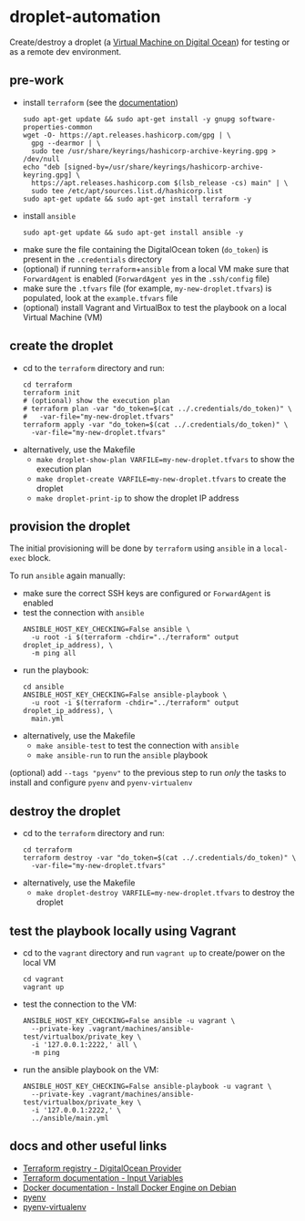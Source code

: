 # droplet-automation

Create/destroy a droplet (a [Virtual Machine on Digital Ocean](https://docs.digitalocean.com/products/droplets/)) for testing or as a remote dev environment.

## pre-work

- install `terraform` (see the [documentation](https://developer.hashicorp.com/terraform/tutorials/aws-get-started/install-cli))
  ```shell
  sudo apt-get update && sudo apt-get install -y gnupg software-properties-common
  wget -O- https://apt.releases.hashicorp.com/gpg | \
    gpg --dearmor | \
    sudo tee /usr/share/keyrings/hashicorp-archive-keyring.gpg > /dev/null
  echo "deb [signed-by=/usr/share/keyrings/hashicorp-archive-keyring.gpg] \
    https://apt.releases.hashicorp.com $(lsb_release -cs) main" | \
    sudo tee /etc/apt/sources.list.d/hashicorp.list
  sudo apt-get update && sudo apt-get install terraform -y
  ```
- install `ansible`
  ```shell
  sudo apt-get update && sudo apt-get install ansible -y
  ```
- make sure the file containing the DigitalOcean token (`do_token`) is present in the `.credentials` directory
- (optional) if running `terraform`+`ansible` from a local VM make sure that `ForwardAgent` is enabled (`ForwardAgent yes` in the `.ssh/config` file)
- make sure the `.tfvars` file (for example, `my-new-droplet.tfvars`) is populated, look at the `example.tfvars` file
- (optional) install Vagrant and VirtualBox to test the playbook on a local Virtual Machine (VM)

## create the droplet

- cd to the `terraform` directory and run:
  ```shell
  cd terraform
  terraform init
  # (optional) show the execution plan
  # terraform plan -var "do_token=$(cat ../.credentials/do_token)" \
  #   -var-file="my-new-droplet.tfvars"
  terraform apply -var "do_token=$(cat ../.credentials/do_token)" \
    -var-file="my-new-droplet.tfvars"
  ```
- alternatively, use the Makefile
  - `make droplet-show-plan VARFILE=my-new-droplet.tfvars` to show the execution plan
  - `make droplet-create VARFILE=my-new-droplet.tfvars` to create the droplet
  - `make droplet-print-ip` to show the droplet IP address

## provision the droplet

The initial provisioning will be done by `terraform` using `ansible` in a `local-exec` block.

To run `ansible` again manually:
- make sure the correct SSH keys are configured or `ForwardAgent` is enabled
- test the connection with `ansible`
  ```shell
  ANSIBLE_HOST_KEY_CHECKING=False ansible \
    -u root -i $(terraform -chdir="../terraform" output droplet_ip_address), \
    -m ping all
  ```
- run the playbook:
  ```shell
  cd ansible
  ANSIBLE_HOST_KEY_CHECKING=False ansible-playbook \
    -u root -i $(terraform -chdir="../terraform" output droplet_ip_address), \
    main.yml
  ```
- alternatively, use the Makefile
  - `make ansible-test` to test the connection with `ansible`
  - `make ansible-run` to run the `ansible` playbook

(optional) add `--tags "pyenv"` to the previous step to run _only_ the tasks to install and configure `pyenv` and `pyenv-virtualenv`

## destroy the droplet

- cd to the `terraform` directory and run:
  ```shell
  cd terraform
  terraform destroy -var "do_token=$(cat ../.credentials/do_token)" \
    -var-file="my-new-droplet.tfvars"
  ```
- alternatively, use the Makefile
  - `make droplet-destroy VARFILE=my-new-droplet.tfvars` to destroy the droplet

## test the playbook locally using Vagrant

- cd to the `vagrant` directory and run `vagrant up` to create/power on the local VM
  ```shell
  cd vagrant
  vagrant up
  ```
- test the connection to the VM:
  ```shell
  ANSIBLE_HOST_KEY_CHECKING=False ansible -u vagrant \
    --private-key .vagrant/machines/ansible-test/virtualbox/private_key \
    -i '127.0.0.1:2222,' all \
    -m ping
  ```
- run the ansible playbook on the VM:
  ```shell
  ANSIBLE_HOST_KEY_CHECKING=False ansible-playbook -u vagrant \
    --private-key .vagrant/machines/ansible-test/virtualbox/private_key \
    -i '127.0.0.1:2222,' \
    ../ansible/main.yml
  ```

## docs and other useful links

- [Terraform registry - DigitalOcean Provider](https://registry.terraform.io/providers/digitalocean/digitalocean/latest/docs)
- [Terraform documentation - Input Variables](https://developer.hashicorp.com/terraform/language/values/variables)
- [Docker documentation - Install Docker Engine on Debian](https://docs.docker.com/engine/install/debian/)
- [pyenv](https://github.com/pyenv/pyenv)
- [pyenv-virtualenv](https://github.com/pyenv/pyenv-virtualenv)
